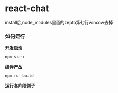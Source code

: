 # react-chat
install后,node_modules里面的zepto第七行window去掉

### 如何运行

**开发启动**
```shell
npm start
```

**编译产品**
```shell
npm run build
```

**运行各阶段例子**